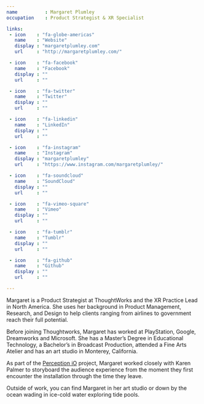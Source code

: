 ```yaml
---
name          : Margaret Plumley
occupation    : Product Strategist & XR Specialist

links:
 - icon    : "fa-globe-americas"
   name    : "Website"
   display : "margaretplumley.com"
   url     : "http://margaretplumley.com/"

 - icon    : "fa-facebook"
   name    : "Facebook"
   display : ""
   url     : ""

 - icon    : "fa-twitter"
   name    : "Twitter"
   display : ""
   url     : ""

 - icon    : "fa-linkedin"
   name    : "LinkedIn"
   display : ""
   url     : ""

 - icon    : "fa-instagram"
   name    : "Instagram"
   display : "margaretplumley"
   url     : "https://www.instagram.com/margaretplumley/"

 - icon    : "fa-soundcloud"
   name    : "SoundCloud"
   display : ""
   url     : ""

 - icon    : "fa-vimeo-square"
   name    : "Vimeo"
   display : ""
   url     : ""

 - icon    : "fa-tumblr"
   name    : "Tumblr"
   display : ""
   url     : ""

 - icon    : "fa-github"
   name    : "Github"
   display : ""
   url     : ""

---
```

Margaret is a Product Strategist at ThoughtWorks and the XR Practice Lead in North America. She uses her background in Product Management, Research, and Design to help clients ranging from airlines to government reach their full potential.

Before joining Thoughtworks, Margaret has worked at PlayStation, Google, Dreamworks and Microsoft. She has a Master’s Degree in Educational Technology, a Bachelor’s in Broadcast Production, attended a Fine Arts Atelier and has an art studio in Monterey, California.

As part of the [Perception iO](/projects/perception-io/) project, Margaret worked closely with Karen Palmer to storyboard the audience experience from the moment they first encounter the installation through the time they leave.

Outside of work, you can find Margaret in her art studio or down by the ocean wading in ice-cold water exploring tide pools.